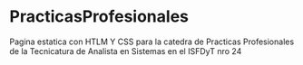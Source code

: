 # PracticasProfesionales
Pagina estatica con HTLM Y CSS para la catedra de Practicas Profesionales de la Tecnicatura de Analista en Sistemas en el ISFDyT nro 24 
